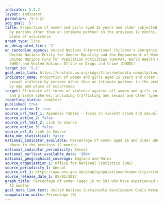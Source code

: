 ```yaml
---
indicator: 5.2.2
layout: indicator
permalink: /5-2-2/
sdg_goal: '5'
title: Proportion of women and girls aged 15 years and older subjected to sexual violence
  by persons other than an intimate partner in the previous 12 months, by age and
  place of occurrence
graph_type: line
un_designated_tier: '2'
un_custodian_agency: United Nations International Children's Emergency Fund (UNICEF),
  United Nations Entity for Gender Equality and the Empowerment of Women (UN Women),
  United Nations Fund for Population Activities (UNFPA), World Health Organization
  (WHO) and United Nations Office on Drugs and Crime (UNODC)
target_id: '5.2'
goal_meta_link: https://unstats.un.org/sdgs/files/metadata-compilation/Metadata-Goal-5.pdf
indicator_name: Proportion of women and girls aged 15 years and older subjected to
  sexual violence by persons other than an intimate partner in the previous 12 months,
  by age and place of occurrence
target: Eliminate all forms of violence against all women and girls in the public
  and private spheres, including trafficking and sexual and other types of exploitation
reporting_status: complete
published: true
source_active_1: true
source_url_text_1: Appendix Tables - focus on violent crime and sexual offences
source_active_2: false
source_url_text_2: Link to Source
source_active_3: false
source_url_3: Link to Source
data_non_statistical: false
national_indicator_available: Percentage of women aged 16 and older who experienced
  abuse in the previous 12 months
national_indicator_periodicity: Annual
national_earliest_available_data: '2004'
national_geographical_coverage: England and Wales
source_organisation_1: Office for National Statistics (ONS)
source_periodicity_1: Annual
source_url_1: https://www.ons.gov.uk/peoplepopulationandcommunity/crimeandjustice/datasets/appendixtablesfocusonviolentcrimeandsexualoffences
source_release_date_1: 09/02/2017
graph_title: Percentage of women (aged 16 to 59) who have experienced abuse in the previous
  12 months
goal_meta_link_text: United Nations Sustainable Development Goals Metadata (pdf 634kB)
computation_units: Percentage (%)
---
```

